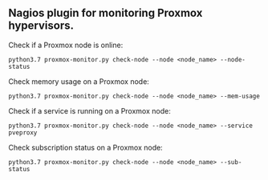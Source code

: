## Nagios plugin for monitoring Proxmox hypervisors.


Check if a Proxmox node is online:

``python3.7 proxmox-monitor.py check-node --node <node_name> --node-status``

Check memory usage on a Proxmox node:

``python3.7 proxmox-monitor.py check-node --node <node_name> --mem-usage``

Check if a service is running on a Proxmox node:

``python3.7 proxmox-monitor.py check-node --node <node_name> --service pveproxy``

Check subscription status on a Proxmox node:

``python3.7 proxmox-monitor.py check-node --node <node_name> --sub-status``
